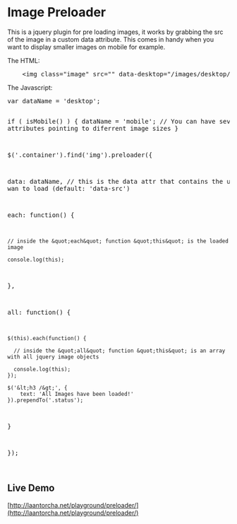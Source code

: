 Image Preloader
===============

This is a jquery plugin for pre loading images, it works by grabbing the src of the image in a custom data attribute. This comes in handy when you want to display smaller images on mobile for example.

The HTML:

<div class="highlight">
<pre>
    &lt;img class=&quot;image&quot; src=&quot;&quot; data-desktop=&quot;/images/desktop/yourImage.jpg&quot; data-mobile=&quot;/images/mobile/yourImage.jpg&quot; alt=&quot;Image&quot; &gt;
</pre>
</div>

The Javascript:

<div class="highlight">
<pre>var dataName = 'desktop';

if ( isMobile() ) {
    dataName = 'mobile'; // You can have several data attributes pointing to diferrent image sizes
}

$('.container').find('img').preloader({

  data: dataName, // this is the data attr that contains the url you wan to load (default: 'data-src')

  each: function() {

    // inside the &quot;each&quot; function &quot;this&quot; is the loaded image

    console.log(this);
  },

  all: function() {

    $(this).each(function() {

      // inside the &quot;all&quot; function &quot;this&quot; is an array with all jquery image objects

      console.log(this);
    });

    $('&lt;h3 /&gt;', {
        text: 'All Images have been loaded!'
    }).prependTo('.status');
  }

});

</pre>
</div>

Live Demo
---------

[http://laantorcha.net/playground/preloader/](http://laantorcha.net/playground/preloader/)
